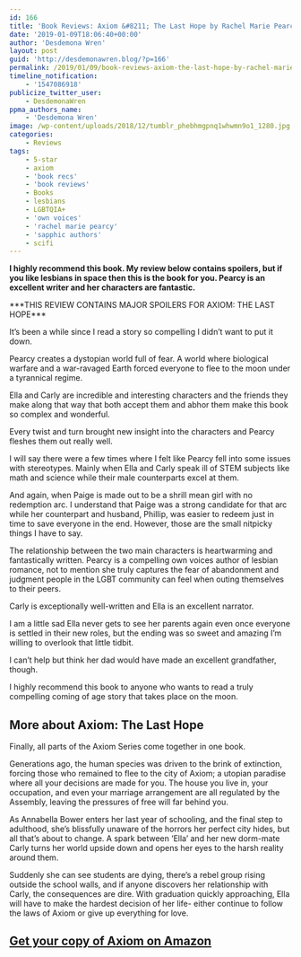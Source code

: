 ```yaml
---
id: 166
title: 'Book Reviews: Axiom &#8211; The Last Hope by Rachel Marie Pearcy'
date: '2019-01-09T18:06:40+00:00'
author: 'Desdemona Wren'
layout: post
guid: 'http://desdemonawren.blog/?p=166'
permalink: /2019/01/09/book-reviews-axiom-the-last-hope-by-rachel-marie-pearcy/
timeline_notification:
    - '1547086918'
publicize_twitter_user:
    - DesdemonaWren
ppma_authors_name:
    - 'Desdemona Wren'
image: /wp-content/uploads/2018/12/tumblr_phebhmgpnq1whwmn9o1_1280.jpg
categories:
    - Reviews
tags:
    - 5-star
    - axiom
    - 'book recs'
    - 'book reviews'
    - Books
    - lesbians
    - LGBTQIA+
    - 'own voices'
    - 'rachel marie pearcy'
    - 'sapphic authors'
    - scifi
---
```


**I highly recommend this book. My review below contains spoilers, but if you like lesbians in space then this is the book for you. Pearcy is an excellent writer and her characters are fantastic.**

\*\*\*THIS REVIEW CONTAINS MAJOR SPOILERS FOR AXIOM: THE LAST HOPE\*\*\*

It’s been a while since I read a story so compelling I didn’t want to put it down.

Pearcy creates a dystopian world full of fear. A world where biological warfare and a war-ravaged Earth forced everyone to flee to the moon under a tyrannical regime.

Ella and Carly are incredible and interesting characters and the friends they make along that way that both accept them and abhor them make this book so complex and wonderful.

Every twist and turn brought new insight into the characters and Pearcy fleshes them out really well.

I will say there were a few times where I felt like Pearcy fell into some issues with stereotypes. Mainly when Ella and Carly speak ill of STEM subjects like math and science while their male counterparts excel at them.

And again, when Paige is made out to be a shrill mean girl with no redemption arc. I understand that Paige was a strong candidate for that arc while her counterpart and husband, Phillip, was easier to redeem just in time to save everyone in the end. However, those are the small nitpicky things I have to say.

The relationship between the two main characters is heartwarming and fantastically written. Pearcy is a compelling own voices author of lesbian romance, not to mention she truly captures the fear of abandonment and judgment people in the LGBT community can feel when outing themselves to their peers.

Carly is exceptionally well-written and Ella is an excellent narrator.

I am a little sad Ella never gets to see her parents again even once everyone is settled in their new roles, but the ending was so sweet and amazing I’m willing to overlook that little tidbit.

I can’t help but think her dad would have made an excellent grandfather, though.

I highly recommend this book to anyone who wants to read a truly compelling coming of age story that takes place on the moon.

## **More about Axiom: The Last Hope**

Finally, all parts of the Axiom Series come together in one book.

Generations ago, the human species was driven to the brink of extinction, forcing those who remained to flee to the city of Axiom; a utopian paradise where all your decisions are made for you. The house you live in, your occupation, and even your marriage arrangement are all regulated by the Assembly, leaving the pressures of free will far behind you.

As Annabella Bower enters her last year of schooling, and the final step to adulthood, she’s blissfully unaware of the horrors her perfect city hides, but all that’s about to change. A spark between ‘Ella’ and her new dorm-mate Carly turns her world upside down and opens her eyes to the harsh reality around them.

Suddenly she can see students are dying, there’s a rebel group rising outside the school walls, and if anyone discovers her relationship with Carly, the consequences are dire. With graduation quickly approaching, Ella will have to make the hardest decision of her life- either continue to follow the laws of Axiom or give up everything for love.

## [Get your copy of Axiom on Amazon](https://www.goodreads.com/buy_buttons/12/follow?book_id=31859260&ref=x_gr_w_glide_bb&tag=x_gr_w_glide_bb-20)